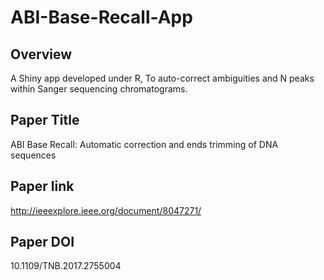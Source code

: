 # ABI-Base-Recall-App

## Overview
A Shiny app developed under R, To auto-correct ambiguities and N peaks within Sanger sequencing chromatograms.

## Paper Title
ABI Base Recall: Automatic correction and ends trimming of DNA sequences

## Paper link
http://ieeexplore.ieee.org/document/8047271/

## Paper DOI
10.1109/TNB.2017.2755004
